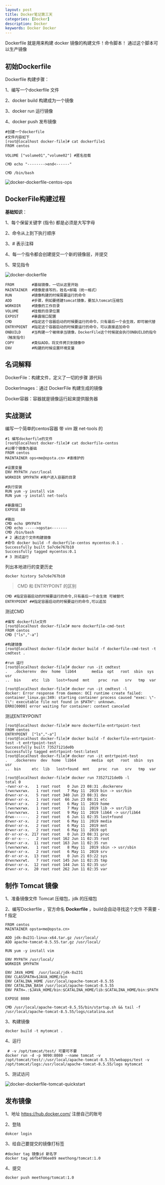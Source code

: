 ```yaml
---
layout: post
title: Docker笔记第三天
categories: [Docker]
description: Docker
keywords: Docker Docker
---
```


Dockerfile 就是用来构建 docker 镜像的构建文件！命令脚本！ 通过这个脚本可以生产镜像

## 初始Dockerfile

Dockerfile 构建步骤：

1、编写一个dockerfile 文件

2、docker build 构建成为一个镜像

3、docker run 运行镜像

4、docker push 发布镜像

```shell
#创建一个dockerfile
#文件内容如下
[root@localhost docker-file]# cat dockerfile1 
FROM centos

VOLUME ["volume01","volume02"] #匿名挂载

CMD echo "-------->end<------"

CMD /bin/bash
```

![docker-dockerfile-centos-ops](https://i.opsta.cn/docker/docker-dockerfile-centos-ops.png)



## DockerFile构建过程

**基础知识**：

1、每个保留关键字 (指令) 都是必须是大写字母

2、命令从上到下执行顺序

3、# 表示注释

4、每一个指令都会创建提交一个新的镜像层，并提交

5、常见指令

![docker-dockerfile](https://i.opsta.cn/docker/docker-dockerfile.png)

```shell
FROM		#基础镜像，一切从这里开始
MAINTAINER	#镜像是谁写的，姓名+邮箱（统一格式）
RUN			#镜像构建的时候需要运行的命令
ADD			#步骤，例如要搭建tomcat镜像，要加入tomcat压缩包
WORKDIR		#镜像的工作目录
VOLUME		#挂载的目录位置
EXPOST		#暴露端口配置
CMD			#指定这个容器启动的时候要运行的命令，只有最后一个会生效，即可被代替
ENTRYPOINT	#指定这个容器启动的时候要运行的命令，可以直接追加命令
ONBUILD		#当构建一个被继承当镜像，DockerFile这个时候就会执行ONBUILD的指令（触发指令）
COPY		#类似ADD，将文件拷贝到镜像中
ENV 		#构建的时候设置环境变量
```

## 名词解释

DockerFile：构建文件，定义了一切的步骤 源代码

DockerImages：通过 DockerFile 构建生成的镜像

Docker容器：容器就是镜像运行起来提供服务器

## 实战测试

编写一个简单的centos容器 带 vim 跟 net-tools 的

```shell
#1 编写dockerfile的文件
[root@localhost docker-file]# cat dockerfile-centos 
#以哪个镜像为基础
FROM centos
MAINTAINER ops<me@opsta.cn> #谁维护的

#设置变量
ENV MYPATH /usr/local
WORKDIR $MYPATH #用户进入容器的目录

#执行安装
RUN yum -y install vim
RUN yum -y install net-tools

#暴露端口
EXPOSE 80

#输出
CMD echo $MYPATH
CMD echo ----->opsta<-------
CMD /bin/bash
# 2 通过这个文件构建镜像
#命令 docker build -f dockerfile-centos mycentos:0.1 .
Successfully built 5a7c6e767b10
Successfully tagged mycentos:0.1
# 3 测试运行

```

列出本地进行的变更历史

```
docker history 5a7c6e767b10
```

> CMD 和 ENTRYPOINT 的区别

```shell
CMD #指定容器启动的时候要运行的命令,只有最后一个会生效 可被替代
ENTRYPOINT ##指定容器启动的时候要运行的命令,可以追加
```

测试CMD

```shell
#编写 dockerfile文件
[root@localhost docker-file]# more dockerfile-cmd-test 
FROM centos
CMD ["ls","-a"]

#构建镜像
[root@localhost docker-file]# docker build -f dockerfile-cmd-test -t cmdtest .

#run 运行
[root@localhost docker-file]# docker run -it cmdtest
.   .dockerenv	dev  home  lib64       media  opt   root  sbin	sys  usr
..  bin		etc  lib   lost+found  mnt    proc  run   srv	tmp  var

[root@localhost docker-file]# docker run -it cmdtest -l
docker: Error response from daemon: OCI runtime create failed: container_linux.go:349: starting container process caused "exec: \"-l\": executable file not found in $PATH": unknown.
ERRO[0000] error waiting for container: context canceled 

```

测试ENTRYPOINT 

```shell
[root@localhost docker-file]# more dockerfile-entrtpoint-test 
FROM centos
ENTRYPOINT  ["ls","-a"]
[root@localhost docker-file]# docker build -f dockerfile-entrtpoint-test -t entrtpoint-test .
Successfully built 73527121de0b
Successfully tagged entrtpoint-test:latest
[root@localhost docker-file]# docker run -it entrtpoint-test 
.   .dockerenv	dev  home  lib64       media  opt   root  sbin	sys  usr
..  bin		etc  lib   lost+found  mnt    proc  run   srv	tmp  var

[root@localhost docker-file]# docker run 73527121de0b -l 
total 0
-rwxr-xr-x.   1 root root   0 Jun 23 08:31 .dockerenv
lrwxrwxrwx.   1 root root   7 May 11  2019 bin -> usr/bin
drwxr-xr-x.   5 root root 340 Jun 23 08:31 dev
drwxr-xr-x.   1 root root  66 Jun 23 08:31 etc
drwxr-xr-x.   2 root root   6 May 11  2019 home
lrwxrwxrwx.   1 root root   7 May 11  2019 lib -> usr/lib
lrwxrwxrwx.   1 root root   9 May 11  2019 lib64 -> usr/lib64
drwx------.   2 root root   6 Jun 11 02:35 lost+found
drwxr-xr-x.   2 root root   6 May 11  2019 media
drwxr-xr-x.   2 root root   6 May 11  2019 mnt
drwxr-xr-x.   2 root root   6 May 11  2019 opt
dr-xr-xr-x. 217 root root   0 Jun 23 08:31 proc
dr-xr-x---.   2 root root 162 Jun 11 02:35 root
drwxr-xr-x.  11 root root 163 Jun 11 02:35 run
lrwxrwxrwx.   1 root root   8 May 11  2019 sbin -> usr/sbin
drwxr-xr-x.   2 root root   6 May 11  2019 srv
dr-xr-xr-x.  13 root root   0 Jun 21 03:22 sys
drwxrwxrwt.   7 root root 145 Jun 11 02:35 tmp
drwxr-xr-x.  12 root root 144 Jun 11 02:35 usr
drwxr-xr-x.  20 root root 262 Jun 11 02:35 var

```

## 制作 Tomcat 镜像

1、准备镜像文件 Tomcat 压缩包，jdk 的压缩包

2、编写Dockerfile ，官方命名 **Dockerfile** ，build会自动寻找这个文件 不需要 -f 指定

```shell
FROM centos
MAINTAINER opsta<me@opsta.cn>

ADD jdk-8u231-linux-x64.tar.gz /usr/local/
ADD apache-tomcat-8.5.55.tar.gz /usr/local/

RUN yum -y install vim

ENV MYPATH /usr/local/
WORKDIR $MYPATH

ENV JAVA_HOME  /usr/local/jdk-8u231
ENV CLASSPATH=$JAVA_HOME/bin
ENV CATALINA_HOME /usr/local/apache-tomcat-8.5.55
ENV CATALINA_BASH /usr/local/apache-tomcat-8.5.55
ENV PATH=.:$JAVA_HOME/bin:$CATALINA_HOME/lib:$CATALINA_HOME/bin:$PATH

EXPOSE 8080

CMD /usr/local/apache-tomcat-8.5.55/bin/startup.sh && tail -f  /usr/local/apache-tomcat-8.5.55/logs/catalina.out

```

3、构建镜像

```
docker build -t mytomcat .
```

4、运行 

```shell
 # -v /opt/tomcat/test/ 可要可不要
docker run -d -p 9090:8080 --name tomcat -v /opt/tomcat/test/:/usr/local/apache-tomcat-8.5.55/webapps/test -v /opt/tomcat/logs:/usr/local/apache-tomcat-8.5.55/logs mytomcat
```

5、测试访问

![docker-dockerfile-tomcat-quickstart](https://i.opsta.cn/docker/docker-dockerfile-tomcat-quickstart.png)

## 发布镜像

1、地址 https://hub.docker.com/ 注册自己的账号

2、登陆 

```
dokcer login
```

3、给自己要提交的镜像打标签

```shell
#docker tag 镜像id 新名字
docker tag a6fb4f06ee09 meethong/tomcat:1.0
```

4、提交

```shell
docker push meethong/tomcat:1.0
```

